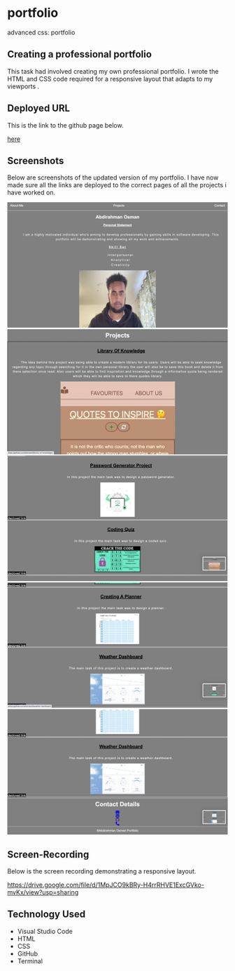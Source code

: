# portfolio

advanced css: portfolio

## Creating a professional portfolio

This task had involved creating my own professional portfolio. I wrote the HTML and CSS code required for a responsive layout that adapts to my viewports .

## Deployed URL

This is the link to the github page below.

[here](https://aosman0.github.io/portfolio/)

## Screenshots

Below are screenshots of the updated version of my portfolio.
I have now made sure all the links are deployed to the correct pages of all the projects i have worked on.

![screenshot-1](./assets/images/update%20-1.png)
![screenshot-2](./assets/images/update-2.png)
![screenshot-3](./assets/images/updat-3.png)
![screenshot-4](./assets/images/update-4.png)
![screenshot-4](./assets/images/update-5.png)

## Screen-Recording

Below is the screen recording demonstrating a responsive layout.

https://drive.google.com/file/d/1MpJCO9kBRy-H4rrRHVE1ExcGVko-mvKx/view?usp=sharing

## Technology Used

- Visual Studio Code
- HTML
- CSS
- GitHub
- Terminal
